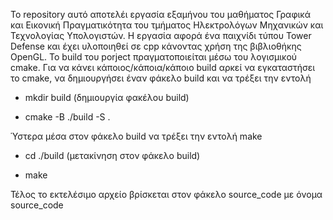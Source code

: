 Το repository αυτό αποτελέι εργασία εξαμήνου του μαθήματος Γραφικά και Εικονική Πραγματικότητα του τμήματος Ηλεκτρολόγων Μηχανικών και Τεχνολογίας Υπολογιστών. Η εργασία αφορά ένα παιχνίδι τύπου Tower Defense και έχει υλοποιηθεί σε cpp κάνοντας χρήση της βιβλιοθήκης OpenGL. Το build του porject πραγματοποιείται μέσω του λογισμικού cmake. Για να κάνει κάποιος/κάποια/κάποιο build αρκεί να εγκαταστήσει το cmake, να δημιουργήσει έναν φάκελο build και να τρέξει την εντολή


- mkdir build (δημιουργία φακέλου build)

- cmake -B ./build -S .

Ύστερα μέσα στον φάκελο build να τρέξει την εντολή make


- cd ./build (μετακίνηση στον φάκελο build)

- make 


Τέλος το εκτελέσιμο αρχείο βρίσκεται στον φάκελο source_code με όνομα source_code

